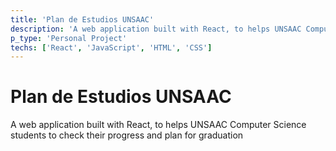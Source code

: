 ```yaml
---
title: 'Plan de Estudios UNSAAC'
description: 'A web application built with React, to helps UNSAAC Computer Science students to check their progress and plan for graduation.'
p_type: 'Personal Project'
techs: ['React', 'JavaScript', 'HTML', 'CSS']
---
```

# Plan de Estudios UNSAAC
A web application built with React, to helps UNSAAC Computer Science students to check their progress and plan for graduation
